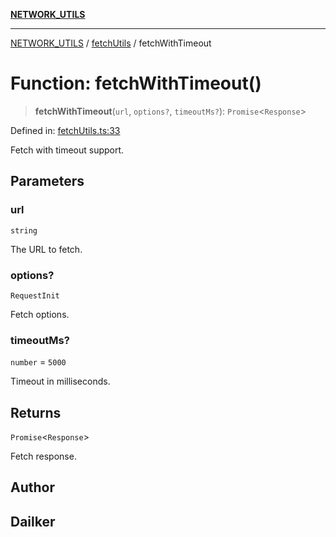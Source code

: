 [**NETWORK_UTILS**](../../README.md)

***

[NETWORK_UTILS](../../README.md) / [fetchUtils](../README.md) / fetchWithTimeout

# Function: fetchWithTimeout()

> **fetchWithTimeout**(`url`, `options?`, `timeoutMs?`): `Promise`\<`Response`\>

Defined in: [fetchUtils.ts:33](https://github.com/dailker/everyutil/blob/cee559aadda9e0c298e06364cba9020e97a8b19b/src/network/fetchUtils.ts#L33)

Fetch with timeout support.

## Parameters

### url

`string`

The URL to fetch.

### options?

`RequestInit`

Fetch options.

### timeoutMs?

`number` = `5000`

Timeout in milliseconds.

## Returns

`Promise`\<`Response`\>

Fetch response.

## Author

## Dailker
